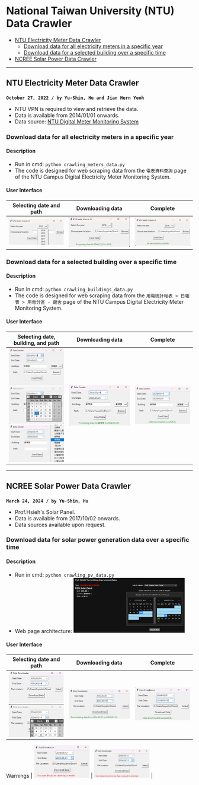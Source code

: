# National Taiwan University (NTU) Data Crawler

- [NTU Electricity Meter Data Crawler](#ntu-electricity-meter-data-crawler)
    - [Download data for all electricity meters in a specific year](#download-data-for-all-electricity-meters-in-a-specific-year)
    - [Download data for a selected building over a specific time](#download-data-for-a-selected-building-over-a-specific-time)
- [NCREE Solar Power Data Crawler](#ncree-solar-power-data-crawler)
---

## NTU Electricity Meter Data Crawler
**`October 27, 2022 / by Yu-Shin, Hu and Jian Hern Yeoh`**

-   NTU VPN is required to view and retrieve the data.
-   Data is available from 2014/01/01 onwards.
-   Data source: [NTU Digital Meter Monitoring System](https://epower.ga.ntu.edu.tw/?fbclid=IwAR1_crXmTrEojnqGZCh6z2hesnkZ1Bsd7YBEnyAyzEyHOoIvr-xjA8sBAqo)

### Download data for all electricity meters in a specific year

#### Description

-   Run in cmd: `python crawling_meters_data.py`
-   The code is designed for web scraping data from the `電表資料查詢` page of the NTU Campus Digital Electricity Meter Monitoring System.

#### User Interface

|Selecting date and path|Downloading data |Complete|
|-|-|-|
|<img src="pic\meter_selecting.png" alt="image" width="300">|<img src="pic\meter_downloading.png" alt="image" width="300">|<img src="pic\meter_complete.png" alt="image" width="300">|


### Download data for a selected building over a specific time

#### Description

-   Run in cmd: `python crawling_buildings_data.py`
-   The code is designed for web scraping data from the `用電統計報表 > 日報表 > 用電分區 - 館舍` page of the NTU Campus Digital Electricity Meter Monitoring System.

#### User Interface

|Selecting date, building, and path|Downloading data |Complete|
| :-----: | :-----: | :-----: |
| <img src="pic/building_selecting.png" alt="image" width="300"> <br> <img src="pic/building_selecting_date.png" alt="image" width="150"> <img src="pic/building_selecting_b.png" alt="image" width="150"> | <img src="pic/building_downloading.png" alt="image" width="300"> <be> | <img src="pic/building_complete.png" alt="image" width="300"> <br> |

---

## NCREE Solar Power Data Crawler
**`March 24, 2024 / by Yu-Shin, Hu`**

-   Prof.Hsieh's Solar Panel.
-   Data is available from 2017/10/02 onwards.
-   Data sources available upon request.

### Download data for solar power generation data over a specific time

#### Description

-   Run in cmd: `python crawling_pv_data.py`
-   Web page architecture: <img src="pic\pv_web_page.png" alt="image" width="300">

#### User Interface

|Selecting date and path|Downloading data |Complete|
| :-----: | :-----: | :-----: |
| <img src="pic/pv_selecting.png" alt="image" width="300"> <br> <img src="pic/pv_selecting_date.png" alt="image" width="150"> | <img src="pic/pv_downloading.png" alt="image" width="300"> <be> | <img src="pic/pv_complete.png" alt="image" width="300"> <br> |

Warnings
| <img src="pic/pv_selecting_warning1.png" alt="image" width="150"> | <img src="pic/pv_selecting_warning2.png" alt="image" width="150"> |

